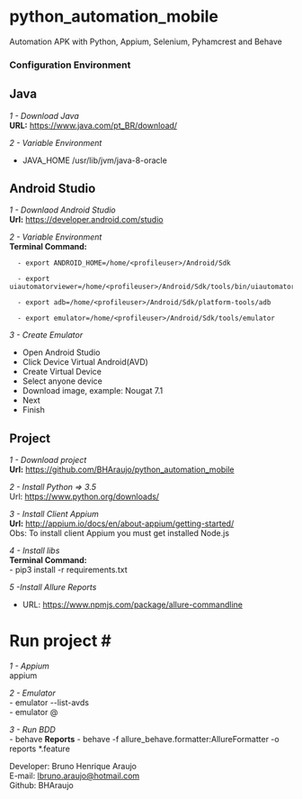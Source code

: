 # python_automation_mobile
Automation APK with Python, Appium, Selenium, Pyhamcrest and Behave


### Configuration Environment ###

## Java ##

*1 - Download Java*<br>
  **URL:** https://www.java.com/pt_BR/download/

*2 - Variable Environment*<br>  

  - JAVA_HOME /usr/lib/jvm/java-8-oracle    


## Android Studio ##

*1 - Downlaod Android Studio*<br>
   **Url:** https://developer.android.com/studio

*2 - Variable Environment*<br>
    **Terminal Command:**<br>

      - export ANDROID_HOME=/home/<profileuser>/Android/Sdk

      - export uiautomatorviewer=/home/<profileuser>/Android/Sdk/tools/bin/uiautomatorviewer

      - export adb=/home/<profileuser>/Android/Sdk/platform-tools/adb

      - export emulator=/home/<profileuser>/Android/Sdk/tools/emulator

*3 - Create Emulator*
   - Open Android Studio
   - Click Device Virtual Android(AVD)
   - Create Virtual Device
   - Select anyone device
   - Download image, example: Nougat 7.1
   - Next
   - Finish  


## Project ##

*1 - Download project*<br>
    **Url:** https://github.com/BHAraujo/python_automation_mobile

*2 - Install Python => 3.5*<br>
    Url: https://www.python.org/downloads/

*3 - Install Client Appium*<br>
   **Url:** http://appium.io/docs/en/about-appium/getting-started/ <br>
    Obs: To install client Appium you must get installed Node.js

*4 - Install libs*<br>
   **Terminal Command:**<br>
      - pip3 install -r requirements.txt

*5 -Install  Allure Reports*
   - URL: https://www.npmjs.com/package/allure-commandline


# Run project #<br>

*1 - Appium*<br>
    appium

*2 - Emulator* <br>
    - emulator --list-avds <br>
    - emulator @<nameemulator>

*3 - Run BDD*<br>
    - behave
    **Reports**
    - behave -f allure_behave.formatter:AllureFormatter -o reports *.feature



Developer: Bruno Henrique Araujo<br>
E-mail: lbruno.araujo@hotmail.com<br>
Github: BHAraujo    
